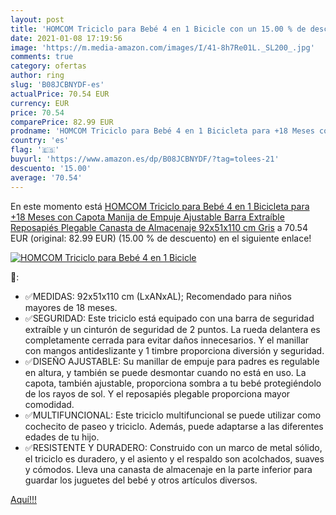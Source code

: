 ```yaml
---
layout: post
title: 'HOMCOM Triciclo para Bebé 4 en 1 Bicicle con un 15.00 % de descuento'
date: 2021-01-08 17:19:56
image: 'https://m.media-amazon.com/images/I/41-8h7Re01L._SL200_.jpg'
comments: true
category: ofertas
author: ring
slug: 'B08JCBNYDF-es'
actualPrice: 70.54 EUR
currency: EUR
price: 70.54
comparePrice: 82.99 EUR
prodname: 'HOMCOM Triciclo para Bebé 4 en 1 Bicicleta para +18 Meses con Capota Manija de Empuje Ajustable Barra Extraíble Reposapiés Plegable Canasta de Almacenaje 92x51x110 cm Gris'
country: 'es'
flag: '🇪🇸'
buyurl: 'https://www.amazon.es/dp/B08JCBNYDF/?tag=tolees-21'
descuento: '15.00'
average: '70.54'
---
```


En este momento está [HOMCOM Triciclo para Bebé 4 en 1 Bicicleta para +18 Meses con Capota Manija de Empuje Ajustable Barra Extraíble Reposapiés Plegable Canasta de Almacenaje 92x51x110 cm Gris](https://www.amazon.es/dp/B08JCBNYDF/?tag=tolees-21) a 70.54 EUR (original: 82.99 EUR) (15.00 %  de descuento) en el siguiente enlace!

[![HOMCOM Triciclo para Bebé 4 en 1 Bicicle](https://m.media-amazon.com/images/I/41-8h7Re01L._SL200_.jpg)](https://www.amazon.es/dp/B08JCBNYDF/?tag=tolees-21)

🔎:

- ✅MEDIDAS: 92x51x110 cm (LxANxAL); Recomendado para niños mayores de 18 meses.
- ✅SEGURIDAD: Este triciclo está equipado con una barra de seguridad extraíble y un cinturón de seguridad de 2 puntos. La rueda delantera es completamente cerrada para evitar daños innecesarios. Y el manillar con mangos antideslizante y 1 timbre proporciona diversión y seguridad.
- ✅DISEÑO AJUSTABLE: Su manillar de empuje para padres es regulable en altura, y también se puede desmontar cuando no está en uso. La capota, también ajustable, proporciona sombra a tu bebé protegiéndolo de los rayos de sol. Y el reposapiés plegable proporciona mayor comodidad.
- ✅MULTIFUNCIONAL: Este triciclo multifuncional se puede utilizar como cochecito de paseo y triciclo. Además, puede adaptarse a las diferentes edades de tu hijo.
- ✅RESISTENTE Y DURADERO: Construido con un marco de metal sólido, el triciclo es duradero, y el asiento y el respaldo son acolchados, suaves y cómodos. Lleva una canasta de almacenaje en la parte inferior para guardar los juguetes del bebé y otros artículos diversos.

[Aquí!!!](https://www.amazon.es/dp/B08JCBNYDF/?tag=tolees-21)
